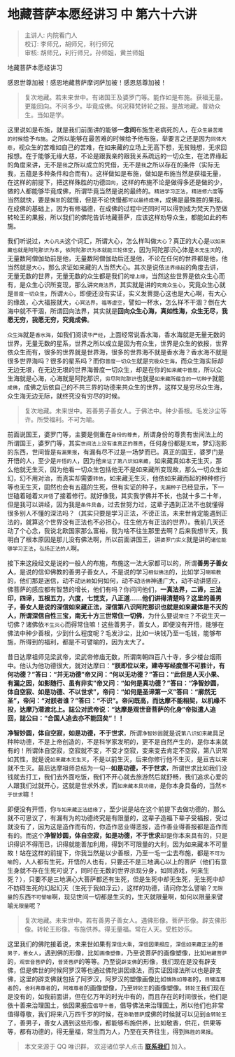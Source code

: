# 地藏菩萨本愿经讲习 中 第六十六讲

> 主讲人: 内院看门人 <br />
> 校订: 李师兄，胡师兄，利行师兄 <br />
> 审核: 胡师兄，利行师兄，孙师姐，黄兰师姐 <br />

地藏菩萨本愿经讲习

感恩世尊加被！感恩地藏菩萨摩诃萨加被！感恩慈尊加被！

> 复次地藏。若未来世中。有诸国王及婆罗门等。能作如是布施。获福无量。更能回向。不问多少。毕竟成佛。何况释梵转轮之报。是故地藏。普劝众生。当如是学。

这里说如是布施，就是我们前面讲的能够**一念间**布施生老病死的人，在`众生最苦难的时候`给予`布施`。之所以能够在最苦难的时候给予他布施，举要言之还是因为`同体大悲`，视众生的苦难如自己的苦难，在如来藏的立场上无高下想，无贫贱想，无求回报想。在于能够无缘大慈，不论是跟我亲的跟我关系疏远的一切众生，在法界缘起的角度来讲，无不是`我`之所以成立的凭借，无不是`我`之所以存在的条件（实际无我，五蕴是多种条件和合而有）。这样做如是布施，做如是布施当然是获福无量，在这样的前提下，把这样殊胜的功德`回向`，这样的布施不论是做得多还是做的少，做的人都能够毕竟成佛，所谓毕竟当然是说的最终的。`精进学习正法`，`精进修六度`等当然就快，要是`懈怠`的就慢，但是不论快慢都`可以最终成佛`，成佛是最殊胜的果报。在成佛的基础上，因为有修福德，在成佛的过程中还同时可以得到成为梵天乃至做转轮王的果报，所以我们的佛陀告诉地藏菩萨，应该这样劝导众生，都能如此的布施。

我们听说过，`大心凡夫`这个词汇，所谓大心，怎么样叫做`大心`？真正的大心是`以如来藏也就是阿陀那识为本`，`依阿陀那识为本就能三轮体空`，因为阿陀那识心体是`本无生灭`的，无量数阿僧伽劫前是他，无量数阿僧伽劫后还是他，不论在任何的世界都是他，他当然就是`大心`，那么求证如来藏的人当然大心。其次是说依`法界缘起`的角度去讲，无量无数的世界，无量无数的众生都是我们的`增上缘`，当然这些世界是依众生心而有，是众生心识所变现，那么讲`究竟法界`，其实就是讲的`究竟众生心`，究竟众生心就是`普度一切众生`，所谓`大心`，即便还没有实证，实义发菩提心这也是大心啊，有大心的缘故，心大福报就大，`心冥法界`，`福等虚空`，譬如一杯水，怎么样不干涸？倒在大海中就不干涸，所谓回向法界，其实就是**回向众生心海，真如性海，众生无尽，我愿无穷，我愿无穷，究竟成佛**。

`众生海`就是`香水海`，如我们阅读`华严经`，上面经常说香水海，香水海就是无量无数的世界，无量无数的星系，世界之所以成立是因为有众生，世界是众生的依报，世界依众生而有，很多的世界就是世界海，很多的世界海不就是香水海？香水海不就是很多世界海吗？很多的星系吗？而你`普度一切众生`就是`究极众生海`，而众生海实际却无边无垠，在无边无垠的世界海普度一切众生，却是在你的`如来藏中普度`，所以众生海就是心海，心海就是阿陀那识，`穷尽阿陀那识`也就是`如来藏所蕴含的一切种子`就能`成佛`，成佛之后依自己的不共三界的功德来共众生的世界，这样又是穷尽众生海，众生海无边无际，就终究没有穷尽的时候。

> 复次地藏。未来世中。若善男子善女人。于佛法中。种少善根。毛发沙尘等许。所受福利。不可为喻。

前面说国王，婆罗门等，主要是侧重在`身份的尊贵`，所谓身份的尊贵有世间法上的所谓国王，婆罗门等，其实`世间法上没有谁真正的尊贵`，任何身份都是`无常`，梦幻泡影的东西，世间皆是`有漏果报`，有漏有尽不过是一场梦而已。真正的国王，婆罗门是开悟的人，至少是`开悟的人`，因为他`亲证了第八识如来藏`，如来藏真如本无生灭，那么他就无生灭，因为他看一切众生包括他无不是如来藏所变现故，那么一切众生如幻，幻不用对治，而真实却需要`转依`，如来藏无生灭，他依如来藏而起的种种修行等也无生灭，固然也会有五蕴的生死，但有实证的种子，`无漏种子`已经显示，下一世磕着碰着`又开悟`了接着修行。就好像我，其实我学佛并不长，也就十多二十年，但是我可以讲经，因为我是`条件具备`，过去世努力过，这辈子遇到正法不也就懂得很多别人不懂的深法吗？（其实只要是学习正法，不谤正法，未来世肯定能遇到正法的，就算这个世界没有正法也不必担心，往生他方有正法的世界）。我前几天还动了个心念，我说北欧国家那么富裕，我为啥不往生那里去啊？后来我想半天，我明白了根本原因是那儿没有佛法啊，所以前面讲国王，讲`婆罗门实义`就是讲的`诸位能够学习正法`，`弘扬正法的人`啊。

接下来这段经文是说的一般人的布施，布施这一法大家都可以的，所谓**善男子善女人**，是说的信仰佛教的善男子善女人，不是说的学习`相似佛法`的，比如学习`喇嘛教`的，他们那是迷信，动不动`达赖`如何如何，动不动`活佛`神通广大，动不动讲感应，佛菩萨的感应都有智慧的增长，他们有吗？你问问他们，**一真法界，二谛，三法印，四谛，五根五力，六度，七觉支，八正道……**他们讲得清楚吗？这里的善男子，善女人是说的深信如来藏正法，深信第八识阿陀那识也就是如来藏体是不灭的人，所谓**深信自性三宝，南无十方三世常住一切佛**，为什么要说`常住`？不说生灭一切佛？诸佛依`不生灭心`而得常住嘛！这些善男子，善女人，即便没有开悟，能够在佛法中种少善根，少到什么程度呢？毛发沙尘，比如一块钱乃至一毛钱，能够布施，所得到的福利，都是不可譬喻的，因为太大了。

昔日达摩祖师见梁武帝，梁武帝修庙无数，所谓南朝四百八十寺，多少楼台烟雨中。他认为他功德很大，就对达摩曰：**“朕即位以来，建寺写经度僧不可胜计，有何功德？”答曰：“并无功德”帝又问：“何以无功德？”答曰：“此但是人天小果、有漏之因，如影随行、虽有非实”帝又问：“如何是真功德？”答曰：“净智妙圆，体自空寂、如是功德、不以世求”，帝问：“如何是圣谛第一义”答曰：“廓然无圣”，帝问：“对朕者谁？”答曰：“不识”。帝问既高，而达摩不能相契，以机缘不投，达摩乃潜渡北上。誌公对武帝说：“达摩是观世音菩萨的化身”帝拟遣人追回，誌公曰：“合国人追去亦不能回矣“！！**

**净智妙圆，体自空寂，如是功德，不于世求**，所谓`净智妙圆`就是说`第八识如来藏`具足种种功德，不是上帝创造的，不是科学家发明的，更不是自然产生的，是你本来就有的！所谓体自空寂，空寂就不变，不变才空寂，变来变去肯定不空寂，第八识常如其性，就是说`如来藏本无生灭`，不是以前生灭，后来你修行他不生灭，是亘古以来就不生灭。最后达摩祖师总结为一句--**如是功德，不于世求**，所谓世求比如我们没钱就去打工，我们去外面吃饭，我们不开心就去旅游然后就舒畅，我们追求心爱的人跟我们过就开心，这就是世求外求，而`如来藏本具功德`，是你本身具备的，当然`不于世求`嘛！

即便没有开悟，你`与如来藏正法结缘了`，至少说是站在这个前提下去做功德的，那么就不可思议了，有漏有为的功德终究是有限量的，这辈子造福下辈子受福报，受过就没有了，因为这是造作而有的，你造作恶业得恶报，造作善业得善报都是造作而有的。而这个**净智妙圆，体自空寂，如是功德，不于世求**却是你本来具有的，只是识得识不得而已，识得就能善加利用，得到不可限量的大利，因为如来藏本不可量故！站在这样的前提下，你我当然是以少善根，乃至一毛一尘去布施，都是`不可为喻`的，人人都有生死，开悟的人也有，只要还不是三地满心以上的菩萨（他们有意生身就不存在生死可说了，同时在无数的世界示现分身，如同游戏，何来生死？），只要不是三地满心大菩萨都还有生死，但是生死中却无生死，无生死中却不妨碍生死的幻起幻灭（生死于我如浮云），这样的功德，请问你怎么譬喻？`无限量`的东西`不可譬喻`啊，现见世间一切都是生灭的，生灭就限量啊，如何以限量来譬喻`无限量`呢？

> 复次地藏。未来世中。若有善男子善女人。遇佛形像。菩萨形像。辟支佛形像。转轮王形像。布施供养。得无量福。常在人天。受胜妙乐。

这里我们的佛陀接着说，未来世如果有`深信大乘`，`深信因果报应`，`深信如来藏正法`的`善男子，善女人`，遇到佛的形像，比如`画像塑像`，乃至说菩萨的画像塑像，比如`地藏菩萨`的，`观世音菩萨`的，`普贤菩萨`的等等。乃至说`辟支佛`的形像，我们现在是没有辟支佛，但是佛世的时候阿罗汉等也通过佛陀讲因缘法，而实证因缘法所以也是辟支佛，这里的辟支佛就包括了阿罗汉，阿罗汉的塑像画像比如`憍陈如尊者`的，`目犍连尊者`的，`舍利弗尊者`的，`阿难尊者`的画像塑像，乃至`转轮王`的画像塑像。`转轮王`我们现在是没有的，如我前面讲，但在亿万年的时光中有的，而且存在的时间很长，他们是依十善来治理国土，依因果报应`倡导十善`，倡导佛法来治理国土，所以他们也非常值得尊敬，我们将来八万四千岁的时候，在`弥勒菩萨`成佛的时候就可以见到`金转轮王`了，善男子，善女人遇到这些形像，都能够布施供养，比如敬香，供花，供果等等，都有功德的，得无量福，常生而为人，乃至在天界往生，得到`殊胜的果报`。

> 本文来源于 QQ 唯识群， 欢迎诸位学人点击 **[联系我们](https://mp.weixin.qq.com/s/lZCfWjmLjgNR165Tx4_bCQ)** 加入。
